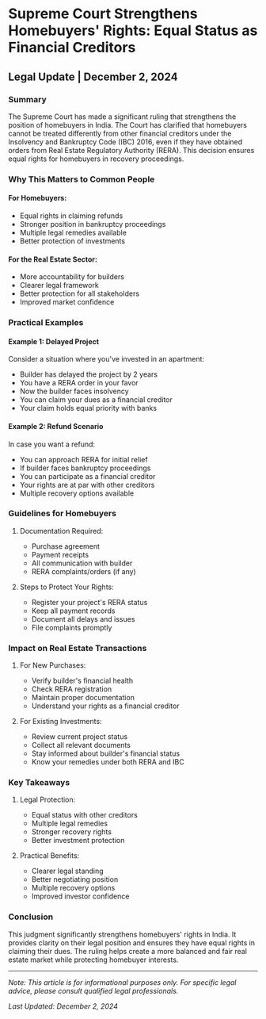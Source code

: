 # Supreme Court Strengthens Homebuyers' Rights: Equal Status as Financial Creditors

## Legal Update | December 2, 2024

### Summary
The Supreme Court has made a significant ruling that strengthens the position of homebuyers in India. The Court has clarified that homebuyers cannot be treated differently from other financial creditors under the Insolvency and Bankruptcy Code (IBC) 2016, even if they have obtained orders from Real Estate Regulatory Authority (RERA). This decision ensures equal rights for homebuyers in recovery proceedings.

### Why This Matters to Common People

#### For Homebuyers:
- Equal rights in claiming refunds
- Stronger position in bankruptcy proceedings
- Multiple legal remedies available
- Better protection of investments

#### For the Real Estate Sector:
- More accountability for builders
- Clearer legal framework
- Better protection for all stakeholders
- Improved market confidence

### Practical Examples

#### Example 1: Delayed Project
Consider a situation where you've invested in an apartment:
- Builder has delayed the project by 2 years
- You have a RERA order in your favor
- Now the builder faces insolvency
- You can claim your dues as a financial creditor
- Your claim holds equal priority with banks

#### Example 2: Refund Scenario
In case you want a refund:
- You can approach RERA for initial relief
- If builder faces bankruptcy proceedings
- You can participate as a financial creditor
- Your rights are at par with other creditors
- Multiple recovery options available

### Guidelines for Homebuyers

1. Documentation Required:
   - Purchase agreement
   - Payment receipts
   - All communication with builder
   - RERA complaints/orders (if any)

2. Steps to Protect Your Rights:
   - Register your project's RERA status
   - Keep all payment records
   - Document all delays and issues
   - File complaints promptly

### Impact on Real Estate Transactions

1. For New Purchases:
   - Verify builder's financial health
   - Check RERA registration
   - Maintain proper documentation
   - Understand your rights as a financial creditor

2. For Existing Investments:
   - Review current project status
   - Collect all relevant documents
   - Stay informed about builder's financial status
   - Know your remedies under both RERA and IBC

### Key Takeaways

1. Legal Protection:
   - Equal status with other creditors
   - Multiple legal remedies
   - Stronger recovery rights
   - Better investment protection

2. Practical Benefits:
   - Clearer legal standing
   - Better negotiating position
   - Multiple recovery options
   - Improved investor confidence

### Conclusion
This judgment significantly strengthens homebuyers' rights in India. It provides clarity on their legal position and ensures they have equal rights in claiming their dues. The ruling helps create a more balanced and fair real estate market while protecting homebuyer interests.

---

*Note: This article is for informational purposes only. For specific legal advice, please consult qualified legal professionals.*

*Last Updated: December 2, 2024*